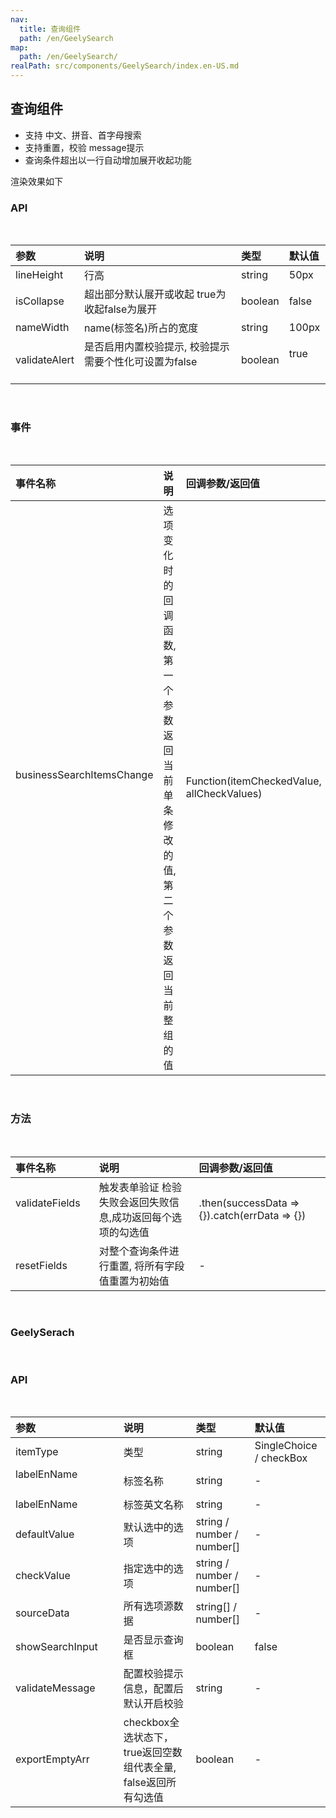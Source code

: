 ```yaml
---
nav:
  title: 查询组件
  path: /en/GeelySearch
map:
  path: /en/GeelySearch/
realPath: src/components/GeelySearch/index.en-US.md
---
```


## 查询组件

* 支持 中文、拼音、首字母搜索
* 支持重置，校验 message提示
* 查询条件超出以一行自动增加展开收起功能

渲染效果如下


<demo src="./demo/GeelySearch.vue"
  title="Demo 演示"
  desc="GeelySearch 渲染示例">
</demo>

### API

<br>

|  参数   | 说明  |  类型   | 默认值  |
| :-------| :------ | :------ | :------ |
|  lineHeight  | 行高 |  string  | 50px |
| isCollapse  | 超出部分默认展开或收起 true为收起false为展开 | 	boolean  | false |
| nameWidth  | name(标签名)所占的宽度	 | 	string  | 100px |
| validateAlert  | 是否启用内置校验提示, 校验提示需要个性化可设置为false  &nbsp; &nbsp;&nbsp; &nbsp;&nbsp; &nbsp;&nbsp; &nbsp;&nbsp; &nbsp;&nbsp; &nbsp; | 	boolean  | true &nbsp; &nbsp;&nbsp; |

<br>

###  事件

<br>

|  事件名称   | 说明   | 回调参数/返回值  |
| :-----| :---- | :---- |
|  businessSearchItemsChange  &nbsp;&nbsp;&nbsp;&nbsp;&nbsp;&nbsp;&nbsp;&nbsp;&nbsp;&nbsp;&nbsp;&nbsp;&nbsp;&nbsp;&nbsp;&nbsp;&nbsp;&nbsp;&nbsp;&nbsp;&nbsp;&nbsp;&nbsp;&nbsp;&nbsp;&nbsp;&nbsp;&nbsp;&nbsp;&nbsp;&nbsp;&nbsp;&nbsp;&nbsp;&nbsp;&nbsp;&nbsp;&nbsp;&nbsp;&nbsp;&nbsp;&nbsp;&nbsp;&nbsp; &nbsp;&nbsp;&nbsp;&nbsp;&nbsp;&nbsp;&nbsp;&nbsp;&nbsp;&nbsp;&nbsp;&nbsp;&nbsp;&nbsp;&nbsp;&nbsp;&nbsp;&nbsp; | 选项变化时的回调函数, 第一个参数返回当前单条修改的值, 第二个参数返回当前整组的值 |  Function(itemCheckedValue, allCheckValues)  | 

<br>

###  方法

<br>

|  事件名称   | 说明   | 回调参数/返回值  |
| :-----| :---- | :---- |
|  validateFields &nbsp;&nbsp;&nbsp;&nbsp;&nbsp;&nbsp;&nbsp;&nbsp;&nbsp;&nbsp;&nbsp;| 触发表单验证 检验失败会返回失败信息,成功返回每个选项的勾选值 |  	.then(successData => {}).catch(errData => {})  | 
|  resetFields  | 对整个查询条件进行重置, 将所有字段值重置为初始值 |  	-  | 

<br>

### GeelySerach

<br>


### API

<br>

|  参数   | 说明  |  类型   | 默认值  |
| :-----| :---- | :---- | :---- |
|  itemType  | 类型 |  string  | 	SingleChoice / checkBox |
|  labelEnName &nbsp;&nbsp;&nbsp;&nbsp;&nbsp;&nbsp;&nbsp;&nbsp;&nbsp;&nbsp;&nbsp;&nbsp;&nbsp;&nbsp;&nbsp;&nbsp;&nbsp;&nbsp;&nbsp;&nbsp;&nbsp;&nbsp;&nbsp;&nbsp;&nbsp;&nbsp;&nbsp;&nbsp;&nbsp;&nbsp;&nbsp;&nbsp;&nbsp;&nbsp;&nbsp;| 标签名称 |  string  | - |
|  labelEnName  | 标签英文名称 |  string  | - |
|  defaultValue  | 默认选中的选项	 |  string / number / number[]  | - |
|  checkValue  | 指定选中的选项	 |  string / number / number[]  | - |
|  sourceData  | 所有选项源数据	 |  	string[] / number[]  | - |
|  showSearchInput  | 是否显示查询框	 |  boolean  | false |
|  validateMessage  | 配置校验提示信息，配置后默认开启校验	 |  string  | - |
|  exportEmptyArr | checkbox全选状态下，true返回空数组代表全量, false返回所有勾选值 | boolean | - |

<br>
